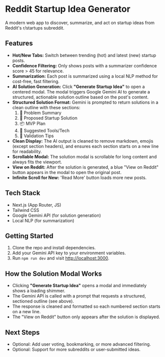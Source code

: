 # Reddit Startup Idea Generator

A modern web app to discover, summarize, and act on startup ideas from Reddit's r/startups subreddit.

## Features
- **Hot/New Tabs:** Switch between trending (hot) and latest (new) startup posts.
- **Confidence Filtering:** Only shows posts with a summarizer confidence score > 45 for relevance.
- **Summarization:** Each post is summarized using a local NLP method for cost-free, fast filtering.
- **AI Solution Generation:** Click **"Generate Startup Idea"** to open a centered modal. The modal triggers Google Gemini AI to generate a structured, actionable solution outline based on the post's content.
- **Structured Solution Format:** Gemini is prompted to return solutions in a clean outline with these sections:
  1. 🧠 Problem Summary
  2. 🚀 Proposed Startup Solution
  3. 📦 MVP Plan
  4. 🔧 Suggested Tools/Tech
  5. 🧪 Validation Tips
- **Clean Display:** The AI output is cleaned to remove markdown, emojis (except section headers), and ensures each section starts on a new line for readability.
- **Scrollable Modal:** The solution modal is scrollable for long content and always fits the viewport.
- **View on Reddit:** After the solution is generated, a blue "View on Reddit" button appears in the modal to open the original post.
- **Infinite Scroll for New:** 'Read More' button loads more new posts.

## Tech Stack
- Next.js (App Router, JS)
- Tailwind CSS
- Google Gemini API (for solution generation)
- Local NLP (for summarization)

## Getting Started
1. Clone the repo and install dependencies.
2. Add your Gemini API key to your environment variables.
3. Run `npm run dev` and visit [http://localhost:3000](http://localhost:3000).

## How the Solution Modal Works
- Clicking **"Generate Startup Idea"** opens a modal and immediately shows a loading shimmer.
- The Gemini API is called with a prompt that requests a structured, sectioned outline (see above).
- The response is cleaned and formatted so each numbered section starts on a new line.
- The "View on Reddit" button only appears after the solution is displayed.

## Next Steps
- Optional: Add user voting, bookmarking, or more advanced filtering.
- Optional: Support for more subreddits or user-submitted ideas.
